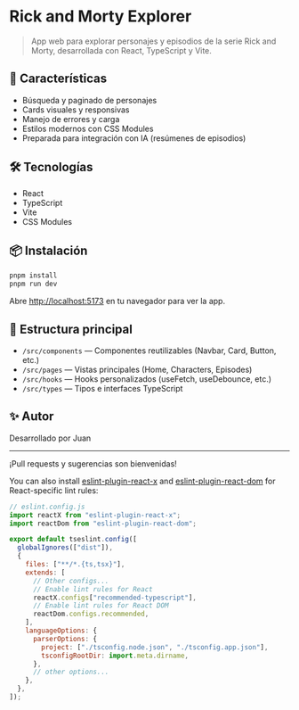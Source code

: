 # Rick and Morty Explorer

> App web para explorar personajes y episodios de la serie Rick and Morty, desarrollada con React, TypeScript y Vite.

## 🚀 Características

- Búsqueda y paginado de personajes
- Cards visuales y responsivas
- Manejo de errores y carga
- Estilos modernos con CSS Modules
- Preparada para integración con IA (resúmenes de episodios)

## 🛠️ Tecnologías

- React
- TypeScript
- Vite
- CSS Modules

## 📦 Instalación

```bash
pnpm install
pnpm run dev
```

Abre [http://localhost:5173](http://localhost:5173) en tu navegador para ver la app.

## 📁 Estructura principal

- `/src/components` — Componentes reutilizables (Navbar, Card, Button, etc.)
- `/src/pages` — Vistas principales (Home, Characters, Episodes)
- `/src/hooks` — Hooks personalizados (useFetch, useDebounce, etc.)
- `/src/types` — Tipos e interfaces TypeScript

## ✨ Autor

Desarrollado por Juan

---

¡Pull requests y sugerencias son bienvenidas!

You can also install [eslint-plugin-react-x](https://github.com/Rel1cx/eslint-react/tree/main/packages/plugins/eslint-plugin-react-x) and [eslint-plugin-react-dom](https://github.com/Rel1cx/eslint-react/tree/main/packages/plugins/eslint-plugin-react-dom) for React-specific lint rules:

```js
// eslint.config.js
import reactX from "eslint-plugin-react-x";
import reactDom from "eslint-plugin-react-dom";

export default tseslint.config([
  globalIgnores(["dist"]),
  {
    files: ["**/*.{ts,tsx}"],
    extends: [
      // Other configs...
      // Enable lint rules for React
      reactX.configs["recommended-typescript"],
      // Enable lint rules for React DOM
      reactDom.configs.recommended,
    ],
    languageOptions: {
      parserOptions: {
        project: ["./tsconfig.node.json", "./tsconfig.app.json"],
        tsconfigRootDir: import.meta.dirname,
      },
      // other options...
    },
  },
]);
```
